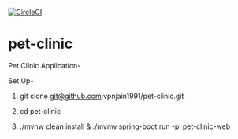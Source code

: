 [![CircleCI](https://circleci.com/gh/vpnjain1991/pet-clinic.svg?style=svg)](https://circleci.com/gh/vpnjain1991/pet-clinic)
# pet-clinic
Pet Clinic Application-

Set Up-

1. git clone git@github.com:vpnjain1991/pet-clinic.git

2. cd pet-clinic

3. ./mvnw clean install & ./mvnw spring-boot:run -pl pet-clinic-web

